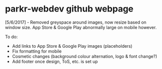 # parkr-webdev github webpage

[5/6/2017] - Removed greyspace around images, now resize based on window size.  App Store & Google Play abnormally large on mobile however.

To do:
- Add links to App Store & Google Play images (placeholders)
- Fix formatting for mobile
- Cosmetic changes (background colour alternation, logo & font change?)
- Add footer once design, ToS, etc. is set up
